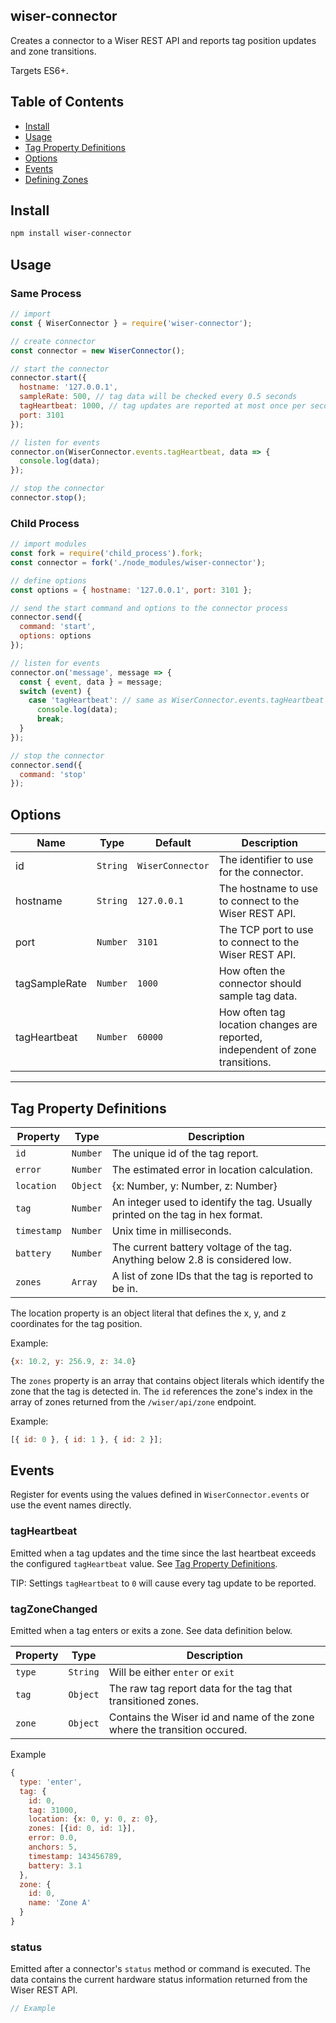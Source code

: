 ## wiser-connector

Creates a connector to a Wiser REST API and reports tag position updates and zone transitions.

Targets ES6+.

## Table of Contents

- [Install](#install)
- [Usage](#usage)
- [Tag Property Definitions](#tag-property-definitions)
- [Options](#options)
- [Events](#events)
- [Defining Zones](#defining-zones)

## Install

```bash
npm install wiser-connector
```

## Usage

### Same Process

```js
// import
const { WiserConnector } = require('wiser-connector');

// create connector
const connector = new WiserConnector();

// start the connector
connector.start({
  hostname: '127.0.0.1',
  sampleRate: 500, // tag data will be checked every 0.5 seconds
  tagHeartbeat: 1000, // tag updates are reported at most once per second
  port: 3101
});

// listen for events
connector.on(WiserConnector.events.tagHeartbeat, data => {
  console.log(data);
});

// stop the connector
connector.stop();
```

### Child Process

```js
// import modules
const fork = require('child_process').fork;
const connector = fork('./node_modules/wiser-connector');

// define options
const options = { hostname: '127.0.0.1', port: 3101 };

// send the start command and options to the connector process
connector.send({
  command: 'start',
  options: options
});

// listen for events
connector.on('message', message => {
  const { event, data } = message;
  switch (event) {
    case 'tagHeartbeat': // same as WiserConnector.events.tagHeartbeat
      console.log(data);
      break;
  }
});

// stop the connector
connector.send({
  command: 'stop'
});
```

## Options

| Name          | Type     | Default          | Description                                                                   |
| ------------- | -------- | ---------------- | ----------------------------------------------------------------------------- |
| id            | `String` | `WiserConnector` | The identifier to use for the connector.                                      |
| hostname      | `String` | `127.0.0.1`      | The hostname to use to connect to the Wiser REST API.                         |
| port          | `Number` | `3101`           | The TCP port to use to connect to the Wiser REST API.                         |
| tagSampleRate | `Number` | `1000`           | How often the connector should sample tag data.                               |
| tagHeartbeat  | `Number` | `60000`          | How often tag location changes are reported, independent of zone transitions. |

---

## Tag Property Definitions

| Property    | Type     | Description                                                                    |
| ----------- | -------- | ------------------------------------------------------------------------------ |
| `id`        | `Number` | The unique id of the tag report.                                               |
| `error`     | `Number` | The estimated error in location calculation.                                   |
| `location`  | `Object` | {x: Number, y: Number, z: Number}                                              |
| `tag`       | `Number` | An integer used to identify the tag. Usually printed on the tag in hex format. |
| `timestamp` | `Number` | Unix time in milliseconds.                                                     |
| `battery`   | `Number` | The current battery voltage of the tag. Anything below 2.8 is considered low.  |
| `zones`     | `Array`  | A list of zone IDs that the tag is reported to be in.                          |

The location property is an object literal that defines the x, y, and z coordinates for the tag position.

Example:

```js
{x: 10.2, y: 256.9, z: 34.0}
```

The `zones` property is an array that contains object literals which identify the zone that the tag is detected in. The `id` references the zone's index in the array of zones returned from the `/wiser/api/zone` endpoint.

Example:

```js
[{ id: 0 }, { id: 1 }, { id: 2 }];
```

## Events

Register for events using the values defined in `WiserConnector.events` or use the event names directly.

### tagHeartbeat

Emitted when a tag updates and the time since the last heartbeat exceeds the configured `tagHeartbeat` value. See [Tag Property Definitions](#tag-property-definitions).

TIP: Settings `tagHeartbeat` to `0` will cause every tag update to be reported.

### tagZoneChanged

Emitted when a tag enters or exits a zone. See data definition below.

| Property | Type     | Description                                                              |
| -------- | -------- | ------------------------------------------------------------------------ |
| `type`   | `String` | Will be either `enter` or `exit`                                         |
| `tag`    | `Object` | The raw tag report data for the tag that transitioned zones.             |
| `zone`   | `Object` | Contains the Wiser id and name of the zone where the transition occured. |

Example

```js
{
  type: 'enter',
  tag: {
    id: 0,
    tag: 31000,
    location: {x: 0, y: 0, z: 0},
    zones: [{id: 0, id: 1}],
    error: 0.0,
    anchors: 5,
    timestamp: 143456789,
    battery: 3.1
  },
  zone: {
    id: 0,
    name: 'Zone A'
  }
}
```

### status

Emitted after a connector's `status` method or command is executed. The data contains the current hardware status information returned from the Wiser REST API.

```js
// Example
```
